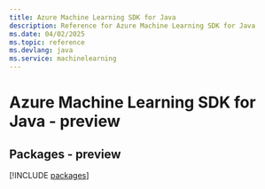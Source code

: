 ```yaml
---
title: Azure Machine Learning SDK for Java
description: Reference for Azure Machine Learning SDK for Java
ms.date: 04/02/2025
ms.topic: reference
ms.devlang: java
ms.service: machinelearning
---
```

# Azure Machine Learning SDK for Java - preview
## Packages - preview
[!INCLUDE [packages](machine-learning-index.md)]